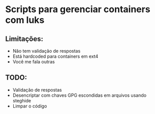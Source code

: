 # Scripts para gerenciar containers com luks

## Limitações:
* Não tem validação de respostas
* Está hardcoded para containers em ext4
* Você me fala outras

## TODO:
* Validação de respostas
* Desencriptar com chaves GPG escondidas em arquivos usando steghide
* Limpar o código

